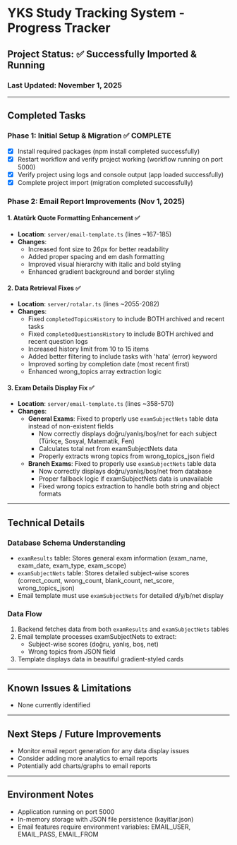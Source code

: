 # YKS Study Tracking System - Progress Tracker

## Project Status: ✅ Successfully Imported & Running

### Last Updated: November 1, 2025

---

## Completed Tasks

### Phase 1: Initial Setup & Migration ✅ COMPLETE
- [x] Install required packages (npm install completed successfully)
- [x] Restart workflow and verify project working (workflow running on port 5000)
- [x] Verify project using logs and console output (app loaded successfully)
- [x] Complete project import (migration completed successfully)

### Phase 2: Email Report Improvements (Nov 1, 2025)

#### 1. Atatürk Quote Formatting Enhancement ✅
- **Location**: `server/email-template.ts` (lines ~167-185)
- **Changes**:
  - Increased font size to 26px for better readability
  - Added proper spacing and em dash formatting
  - Improved visual hierarchy with italic and bold styling
  - Enhanced gradient background and border styling

#### 2. Data Retrieval Fixes ✅
- **Location**: `server/rotalar.ts` (lines ~2055-2082)
- **Changes**:
  - Fixed `completedTopicsHistory` to include BOTH archived and recent tasks
  - Fixed `completedQuestionsHistory` to include BOTH archived and recent question logs
  - Increased history limit from 10 to 15 items
  - Added better filtering to include tasks with 'hata' (error) keyword
  - Improved sorting by completion date (most recent first)
  - Enhanced wrong_topics array extraction logic

#### 3. Exam Details Display Fix ✅
- **Location**: `server/email-template.ts` (lines ~358-570)
- **Changes**:
  - **General Exams**: Fixed to properly use `examSubjectNets` table data instead of non-existent fields
    - Now correctly displays doğru/yanlış/boş/net for each subject (Türkçe, Sosyal, Matematik, Fen)
    - Calculates total net from examSubjectNets data
    - Properly extracts wrong topics from wrong_topics_json field
  - **Branch Exams**: Fixed to properly use `examSubjectNets` table data
    - Now correctly displays doğru/yanlış/boş/net from database
    - Proper fallback logic if examSubjectNets data is unavailable
    - Fixed wrong topics extraction to handle both string and object formats

---

## Technical Details

### Database Schema Understanding
- `examResults` table: Stores general exam information (exam_name, exam_date, exam_type, exam_scope)
- `examSubjectNets` table: Stores detailed subject-wise scores (correct_count, wrong_count, blank_count, net_score, wrong_topics_json)
- Email template must use `examSubjectNets` for detailed d/y/b/net display

### Data Flow
1. Backend fetches data from both `examResults` and `examSubjectNets` tables
2. Email template processes examSubjectNets to extract:
   - Subject-wise scores (doğru, yanlış, boş, net)
   - Wrong topics from JSON field
3. Template displays data in beautiful gradient-styled cards

---

## Known Issues & Limitations
- None currently identified

---

## Next Steps / Future Improvements
- Monitor email report generation for any data display issues
- Consider adding more analytics to email reports
- Potentially add charts/graphs to email reports

---

## Environment Notes
- Application running on port 5000
- In-memory storage with JSON file persistence (kayitlar.json)
- Email features require environment variables: EMAIL_USER, EMAIL_PASS, EMAIL_FROM
